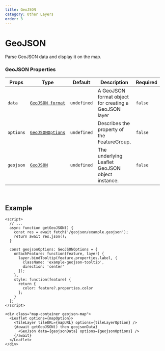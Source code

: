 ```yaml
---
title: GeoJSON
category: Other Layers
order: 3
---
```


<script>
  import GeoJSONUsage from '/src/common/sample/geojson/GeoJSONUsage.svelte';
</script>

# GeoJSON

Parse GeoJSON data and display it on the map.

### GeoJSON Properties

<div class='doc-table-container'>

| Props | Type | Default | Description | Required |
| --- | --- | --- | --- | -- |
| `data` | [`GeoJSON format`](https://datatracker.ietf.org/doc/html/rfc7946) | `undefined` | A GeoJSON format object for creating a GeoJSON layer | `false` |
| `options` | [`GeoJSONOptions`](https://leafletjs.com/reference.html#geojson-option) | `undefined` | Describes the property of the FeatureGroup. | `false` |
| `geojson` | [`GeoJSON`](https://leafletjs.com/reference.html#geojson) | `undefined` | The underlying Leaflet GeoJSON object instance. | `false` |

</div>
<br>

## Example

<div class='example'>
  <GeoJSONUsage />

  ```svelte
  <script>
    // ...
    async function getGeoJSON() {
      const res = await fetch('/geojson/example.geojson');
      return await res.json();
    }

    const geojsonOptions: GeoJSONOptions = {
      onEachFeature: function(feature, layer) {
        layer.bindTooltip(feature.properties.label, {
          className: 'example-geojson-tooltip',
          direction: 'center'
        });
      },
      style: function(feature) {
        return {
          color: feature?.properties.color
        };
      }
    };
  </script>

  <div class="map-container geojson-map">
    <Leaflet options={mapOption}>
      <TileLayer tileURL={mapURL} options={tileLayerOption} />
      {#await getGeoJSON() then geojsonData}
        <GeoJson data={geojsonData} options={geojsonOptions} />
      {/await}
    </Leaflet>
  </div>
  ```

</div>